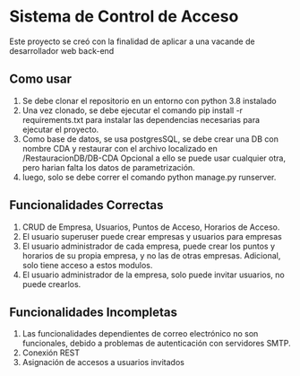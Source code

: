 # Sistema de Control de Acceso

Este proyecto se creó con la finalidad de aplicar a una vacande de desarrollador web back-end

## Como usar

1. Se debe clonar el repositorio en un entorno con python 3.8 instalado
2. Una vez clonado, se debe ejecutar el comando pip install -r requirements.txt para instalar las dependencias necesarias para ejecutar el proyecto.
3. Como base de datos, se usa postgresSQL, se debe crear una DB con nombre CDA y restaurar con el archivo localizado en /RestauracionDB/DB-CDA
Opcional a ello se puede usar cualquier otra, pero harian falta los datos de parametrización.
4. luego, solo se debe correr el comando python manage.py runserver.

## Funcionalidades Correctas
1. CRUD de Empresa, Usuarios, Puntos de Acceso, Horarios de Acceso.
2. El usuario superuser puede crear empresas y usuarios para empresas
3. El usuario administrador de cada empresa, puede crear los puntos y horarios de su propia empresa, y no las de otras empresas. Adicional, solo tiene acceso a estos modulos.
4. El usuario administrador de la empresa, solo puede invitar usuarios, no puede crearlos.


## Funcionalidades Incompletas
1. Las funcionalidades dependientes de correo electrónico no son funcionales, debido a problemas de autenticación con servidores SMTP.
2. Conexión REST
3. Asignación de accesos a usuarios invitados
